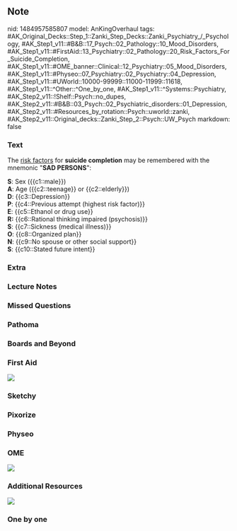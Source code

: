 ## Note
nid: 1484957585807
model: AnKingOverhaul
tags: #AK_Original_Decks::Step_1::Zanki_Step_Decks::Zanki_Psychiatry_/_Psychology, #AK_Step1_v11::#B&B::17_Psych::02_Pathology::10_Mood_Disorders, #AK_Step1_v11::#FirstAid::13_Psychiatry::02_Pathology::20_Risk_Factors_For_Suicide_Completion, #AK_Step1_v11::#OME_banner::Clinical::12_Psychiatry::05_Mood_Disorders, #AK_Step1_v11::#Physeo::07_Psychiatry::02_Psychiatry::04_Depression, #AK_Step1_v11::#UWorld::10000-99999::11000-11999::11618, #AK_Step1_v11::^Other::^One_by_one, #AK_Step1_v11::^Systems::Psychiatry, #AK_Step2_v11::!Shelf::Psych::no_dupes, #AK_Step2_v11::#B&B::03_Psych::02_Psychiatric_disorders::01_Depression, #AK_Step2_v11::#Resources_by_rotation::Psych::uworld::zanki, #AK_Step2_v11::Original_decks::Zanki_Step_2::Psych::UW_Psych
markdown: false

### Text
The <u>risk factors</u> for <b>suicide completion</b> may be
remembered with the mnemonic "<b>SAD PERSONS</b>":
<div style="centerbox">
  <div class="mnemonics">
    <div>
      <b>S</b>: Sex ({{c1::male}})
    </div>
    <div>
      <b>A</b>: Age ({{c2::teenage}} or {{c2::elderly}})
    </div>
    <div>
      <b>D</b>: {{c3::Depression}}
    </div>
    <div>
      <b>P</b>: {{c4::Previous attempt (highest risk factor)}}
    </div>
    <div>
      <b>E</b>: {{c5::Ethanol or drug use}}
    </div>
    <div>
      <b>R:</b> {{c6::Rational thinking impaired (psychosis)}}
    </div>
    <div>
      <b>S</b>: {{c7::Sickness (medical illness)}}
    </div>
    <div>
      <b>O</b>: {{c8::Organized plan}}
    </div>
    <div>
      <b>N</b>: {{c9::No spouse or other social support}}
    </div>
    <div>
      <b>S</b>: {{c10::Stated future intent}}
    </div>
  </div>
</div>

### Extra


### Lecture Notes


### Missed Questions


### Pathoma


### Boards and Beyond


### First Aid
<img src="tmp4ynNHj.png">

### Sketchy


### Pixorize


### Physeo


### OME
<div class="ome-widget">
  <a href=
  "https://onlinemeded.org/spa/psychiatry/mood-disorders/acquire?ref=anki">
  <img src="_OME_AnkiFlashcards_Lesson_1.png"></a>
</div>

### Additional Resources
<img src="paste-bc9ab6da646503389474c016c8e45bef4e2d7fa7.jpg"
class="resizer">

### One by one

